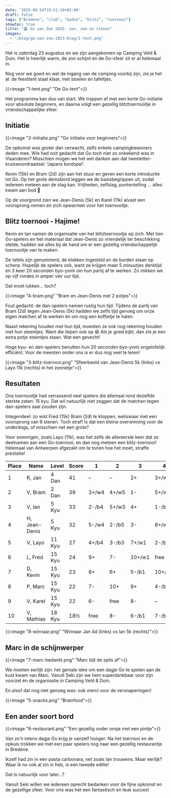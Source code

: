 ```yaml
---
date: '2025-09-24T19:51:10+02:00'
draft: false
tags: ["Bredene", "club", "baduk", "blitz", "toernooi"]
showtoc: true
title: "🏖️ Go aan Zee 2025: zon, zee en stenen"
images:
  - "/blog/go-aan-zee-2025-blog/1-tent.png"
---
```


Het is zaterdag 23 augustus en we zijn aangekomen op Camping Veld & Duin. Het is heerlijk warm, de zon schijnt en de Go-sfeer zit er al helemaal in.

Nog voor we goed en wel de ingang van de camping voorbij zijn, zie je het al: de feesttent staat klaar, met stoelen en tafeltjes.

{{<image "1-tent.png" "De Go-tent">}}

Het programma kan dus van start. We trappen af met een korte Go-initiatie voor absolute beginners, en daarna volgt een gezellig blitztoernooitje in vriendschappelijke sfeer.

## Initiatie

{{<image "2-initiatie.png" "Go initiatie voor beginners">}}

De opkomst was groter dan verwacht, zelfs enkele campingbewoners deden mee. Wie had ooit gedacht dat Go toch niet zo onbekend was in Vlaanderen? Misschien mogen we het wel danken aan dat tweeletter-kruiswoordraadsel: 'Japans bordspel'.

Kevin (15k) en Bram (2d) zijn aan het stuur en geven een korte introductie tot Go. Op het grote demobord leggen we de basisbegrippen uit, zodat iedereen meteen aan de slag kan. Vrijheden, zelfslag, puntentelling ... alles kwam aan bod 💪

Op de voorgrond zien we Jean-Denis (5k) en Karel (11k) alvast een voorsprong nemen en zich opwarmen voor het toernooitje. 

## Blitz toernooi - Hajime!
Kevin en Ian namen de organisatie van het blitztoernooitje op zich. Met tien Go-spelers en het materiaal dat Jean-Denis zo vriendelijk ter beschikking stelde, hadden we alles bij de hand om er een gezellig vriendschappelijk toernooitje van te maken.

De tafels zijn genummerd, de klokken ingesteld en de borden staan op scherp. Hopelijk de spelers ook, want ze krijgen maar 5 minuutjes denktijd en 3 keer 20 seconden byo-yomi om hun partij af te werken. Zo mikken we op vijf rondes in amper vier uur tijd.

Dat moet lukken... toch? 

{{<image "4-bram.png" "Bram en Jean-Denis met 2 potjes">}}

Fout gedacht: de dan-spelers namen rustig hun tijd. Tijdens de partij van Bram (2d) tegen Jean-Denis (5k) hadden we zelfs tijd genoeg om onze eigen matchen af te werken én om nog een koffietje te halen.

Naast rekening houden met hun tijd, moesten ze ook nog rekening houden met hun steentjes. Want die liepen ook op 😅 Als je goed kijkt, dan zie je een extra potje steentjes staan. Wat een gevecht!

Hoge kyu- en dan-spelers benutten hun 20 seconden byo-yomi ongelofelijk efficiënt. Voor de meesten onder ons is er dus nog veel te leren!

{{<image "3-blitz-toernooi.png" "Sfeerbeeld van Jean-Denis 5k (links) vs Layo 11k (rechts) in het zonnetje">}}

## Resultaten

Ons toernooitje had verrassend veel spelers die allemaal rond dezelfde sterkte zaten: 15 kyu. Dat wil natuurlijk niet zeggen dat de matchen tegen dan-spelers saai zouden zijn.

Integendeel: zo wist Fred (15k) Bram (2d) te kloppen, weliswaar met een voorsprong van 9 stenen. Toch straf! Is dat een kleine overwinning voor de underdogs, of misschien net een grote?

Voor sommigen, zoals Layo (11k), was het zelfs de allereerste keer dat ze deelnamen aan een Go-toernooi, en dan nog meteen een blitz-toernooi! Helemaal van Antwerpen afgezakt om te tonen hoe het moet, straffe prestatie!

| Place | Name          | Level  | Score |   1    |   2    |   3    |   4    |   5    |
|-------|---------------|--------|-------|--------|--------|--------|--------|--------|
| 1     | R, Jan        | 4 Dan  | 41    | –      | –      | 2+     | 3+/w6  | 4-/w8  |
| 2     | V, Bram       | 2 Dan  | 39    | 3+/w4  | 4+/w5  | 1-     | 5+/w9  | 6-/w9  |
| 3     | V, Ian        | 5 Kyu  | 33    | 2-/b4  | 5+/w3  | 4+     | 1-/b6  | 7+/w7  |
| 4     | H, Jean-Denis | 5 Kyu  | 32    | 5-/w4  | 2-/b5  | 3-     | 8+/w6  | 1+/b8  |
| 5     | V, Layo       | 11 Kyu | 27    | 4+/b4  | 3-/b3  | 7+/w1  | 2-/b9  | 8+/w2  |
| 6     | L, Fred       | 15 Kyu | 24    | 9+     | 7-     | 10+/w1 | free   | 2+/b9  |
| 7     | D, Kevin      | 15 Kyu | 23    | 8+     | 6+     | 5-/b1  | 10+/w2 | 3-/b7  |
| 8     | P, Marc       | 15 Kyu | 22    | 7-     | 10+    | 9+     | 4-/b6  | 5-/b2  |
| 9     | V, Karel      | 15 Kyu | 22    | 6-     | free   | 8-     | –      | –      |
| 10    | V, Mathias    | 18 Kyu | 18½   | free   | 8-     | 6-/b1  | 7-/b2  | –      |

{{<image "8-winnaar.png" "Winnaar Jan 4d (links) vs Ian 5k (rechts)">}}


## Marc in de schijnwerper

{{<image "7-marc-bedankt.png" "Marc bijt de spits af">}}

We moeten eerlijk zijn: het geniale idee om een dagje Go te spelen aan de kust kwam van Marc. Vanuit Seki zijn we hem superdankbaar voor zijn voorzet én de organisatie in Camping Veld & Duin. 

En alsof dat nog niet genoeg was: ook merci voor de versnaperingen!

{{<image "5-snacks.png" "Brainfood">}}

## Een ander soort bord

{{<image "6-restaurant.png" "Een gezellig onder onsje met een pintje">}}

Van zo’n intens dagje Go krijg je vanzelf honger. Na het toernooi en de opkuis trokken we met een paar spelers nog naar een gezellig restaurantje in Bredene.

Ikzelf had zin in een pasta carbonara, net zoals Ian trouwens. Maar eerlijk? Waar ik nu ook al zin in heb, is een tweede editie!

Dat is natuurlijk voor later...?

Vanuit Seki willen we iedereen oprecht bedanken voor de fijne opkomst en de gezellige sfeer. Voor ons was het een fantastisch en leuk succes!
